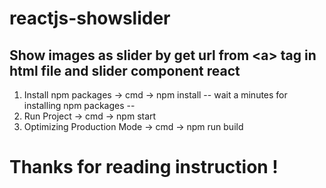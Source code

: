 # reactjs-showslider
Show images as slider by get url from &lt;a> tag in html file and slider component react
----------------------------------------------
1. Install npm packages
 -> cmd
 -> npm install
 -- wait a minutes for installing npm packages --
2. Run Project
-> cmd
-> npm start
3. Optimizing Production Mode
-> cmd
-> npm run build

# Thanks for reading instruction !
